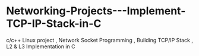 # Networking-Projects---Implement-TCP-IP-Stack-in-C
c/c++ Linux project , Network Socket Programming , Building TCP/IP Stack , L2 &amp; L3 Implementation in C

